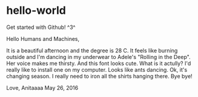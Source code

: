 # hello-world
Get started with Github! ^3^

Hello Humans and Machines,
 
  It is a beautiful afternoon and the degree is 28 C. It feels like burning outside and I'm dancing in my underwear to Adele's "Rolling in the Deep". Her voice makes me thirsty. And this font looks cute. What is it actully? I'd really like to install one on my computer. Looks like ants dancing. Ok, it's changing season. I really need to iron all the shirts hanging there. Bye bye!
  
Love,
Anitaaaa
May 26, 2016

